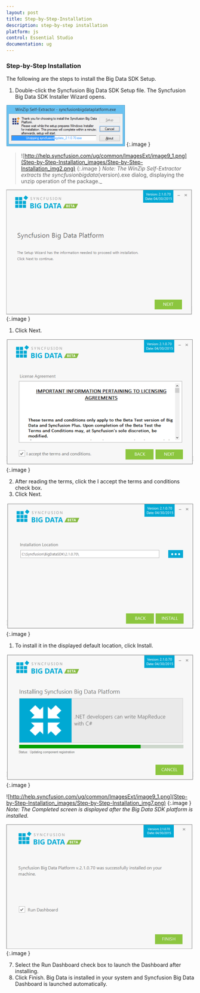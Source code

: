 ```yaml
---
layout: post
title: Step-by-Step-Installation
description: step-by-step installation
platform: js
control: Essential Studio
documentation: ug
---
```


### Step-by-Step Installation

The following are the steps to install the Big Data SDK Setup.

1. Double-click the Syncfusion Big Data SDK Setup file. The Syncfusion Big Data SDK Installer Wizard opens.



![](Step-by-Step-Installation_images/Step-by-Step-Installation_img1.png)
{:.image }


> ![http://help.syncfusion.com/ug/common/ImagesExt/image9_1.png](Step-by-Step-Installation_images/Step-by-Step-Installation_img2.png)
{:.image }
_Note: The WinZip Self-Extractor extracts the syncfusionbigdata_(version).exe dialog, displaying the unzip operation of the package._ 

> 

![](Step-by-Step-Installation_images/Step-by-Step-Installation_img3.png)
{:.image }


1. Click Next.



![](Step-by-Step-Installation_images/Step-by-Step-Installation_img4.png)
{:.image }


2. After reading the terms, click the I accept the terms and conditions check box.
3. Click Next.



![](Step-by-Step-Installation_images/Step-by-Step-Installation_img5.png)
{:.image }


1. To install it in the displayed default location, click Install.

![](Step-by-Step-Installation_images/Step-by-Step-Installation_img6.png)
{:.image }


![http://help.syncfusion.com/ug/common/ImagesExt/image9_1.png](Step-by-Step-Installation_images/Step-by-Step-Installation_img7.png)
{:.image }
_Note: The Completed screen is displayed after the Big Data SDK platform is installed._



![](Step-by-Step-Installation_images/Step-by-Step-Installation_img8.png)
{:.image }


7. Select the Run Dashboard check box to launch the Dashboard after installing.
8. Click Finish. Big Data is installed in your system and Syncfusion Big Data Dashboard is launched automatically.
